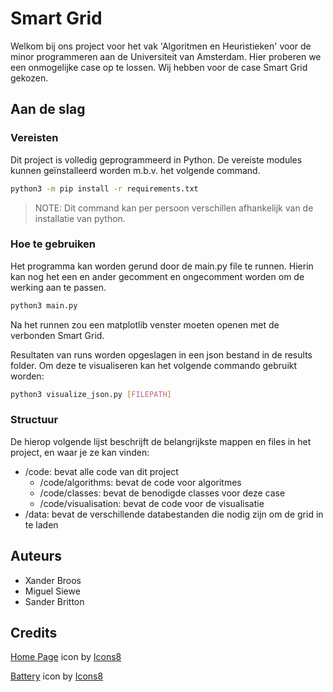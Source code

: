 # Smart Grid

Welkom bij ons project voor het vak 'Algoritmen en Heuristieken' voor de minor programmeren aan de Universiteit van Amsterdam. Hier proberen we een onmogelijke case op te lossen. Wij hebben voor de case Smart Grid gekozen.

## Aan de slag

### Vereisten 

Dit project is volledig geprogrammeerd in Python. De vereiste modules kunnen geïnstalleerd worden m.b.v. het volgende command.

```bash
python3 -m pip install -r requirements.txt
```

> NOTE:
> Dit command kan per persoon verschillen afhankelijk van de installatie van python.

### Hoe te gebruiken

Het programma kan worden gerund door de main.py file te runnen. Hierin kan nog het een en ander gecomment en ongecomment worden om de werking aan te passen.

```bash
python3 main.py
```

Na het runnen zou een matplotlib venster moeten openen met de verbonden Smart Grid.

Resultaten van runs worden opgeslagen in een json bestand in de results folder. Om deze te visualiseren kan het volgende commando gebruikt worden:

```bash
python3 visualize_json.py [FILEPATH]
```

### Structuur

De hierop volgende lijst beschrijft de belangrijkste mappen en files in het project, en waar je ze kan vinden:

- /code: bevat alle code van dit project
    - /code/algorithms: bevat de code voor algoritmes
    - /code/classes: bevat de benodigde classes voor deze case
    - /code/visualisation: bevat de code voor de visualisatie
- /data: bevat de verschillende databestanden die nodig zijn om de grid in te laden

## Auteurs

- Xander Broos
- Miguel Siewe
- Sander Britton

## Credits

[Home Page](https://icons8.com/icon/103183/home-page) icon by [Icons8](https://icons8.com)

[Battery](https://icons8.com/icon/Vw6xKWsHOBPo/battery) icon by [Icons8](https://icons8.com)
